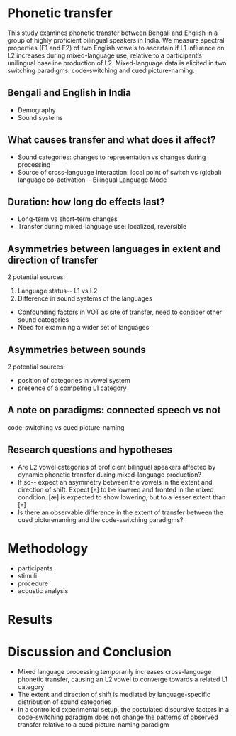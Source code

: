 # Phonetic transfer
This study examines phonetic transfer between Bengali and English in a group of highly proficient bilingual speakers in India. We measure spectral properties (F1 and F2) of two English vowels to ascertain if L1 influence on L2 increases during mixed-language use, relative to a participant’s unilingual baseline production of L2. Mixed-language data is elicited in two switching paradigms: code-switching and cued picture-naming.

## Bengali and English in India
* Demography
* Sound systems

## What causes transfer and what does it affect?
* Sound categories: changes to representation vs changes during processing
* Source of cross-language interaction: local point of switch vs (global) language co-activation-- Bilingual Language Mode 
    
## Duration: how long do effects last?
* Long-term vs short-term changes
* Transfer during mixed-language use: localized, reversible

## Asymmetries between languages in extent and direction of transfer
2 potential sources:

1. Language status-- L1 vs L2
2. Difference in sound systems of the languages

* Confounding factors in VOT as site of transfer, need to consider other sound categories
* Need for examining a wider set of languages

## Asymmetries between sounds
2 potential sources:

* position of categories in vowel system
* presence of a competing L1 category

## A note on paradigms: connected speech vs not
 code-switching vs cued picture-naming

## Research questions and hypotheses
* Are L2 vowel categories of proficient bilingual speakers affected by dynamic phonetic transfer during mixed-language production?
* If so-- expect an asymmetry between the vowels in the extent and direction of shift. Expect [ʌ] to be lowered and fronted in the mixed condition. [æ] is expected to
show lowering, but to a lesser extent than [ʌ]
* Is there an observable difference in the extent of transfer between the cued picturenaming and the code-switching paradigms?

# Methodology
- participants
- stimuli
- procedure
- acoustic analysis

# Results

# Discussion and Conclusion

* Mixed language processing temporarily increases cross-language phonetic transfer, causing an L2 vowel to converge towards a related L1 category 
* The extent and direction of shift is mediated by language-specific distribution of sound categories
* In a controlled experimental setup, the postulated discursive factors in a code-switching paradigm does not change the patterns of observed transfer relative to a cued picture-naming paradigm

